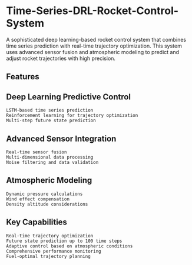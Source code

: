 # Time-Series-DRL-Rocket-Control-System

A sophisticated deep learning-based rocket control system that combines time series prediction with real-time trajectory optimization. This system uses advanced sensor fusion and atmospheric modeling to predict and adjust rocket trajectories with high precision.

## Features


## Deep Learning Predictive Control

    LSTM-based time series prediction
    Reinforcement learning for trajectory optimization
    Multi-step future state prediction


## Advanced Sensor Integration

    Real-time sensor fusion
    Multi-dimensional data processing
    Noise filtering and data validation


## Atmospheric Modeling

    Dynamic pressure calculations
    Wind effect compensation
    Density altitude considerations


## Key Capabilities

    Real-time trajectory optimization
    Future state prediction up to 100 time steps
    Adaptive control based on atmospheric conditions
    Comprehensive performance monitoring
    Fuel-optimal trajectory planning
